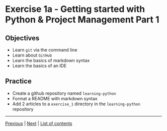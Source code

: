 # Exercise 1a - Getting started with Python & Project Management Part 1

## Objectives

- Learn `git` via the command line
- Learn about `GitHub`
- Learn the basics of markdown syntax
- Learn the basics of an IDE


## Practice

- Create a github repository named `learning-python`
- Format a README with markdown syntax
- Add 2 articles to a `exercise_1` directory in the `learning-python` repository

***

[Previous](../exercise_0/README.md) | [Next](../exercise_1b/README.md) | [List of contents](../README.md#exercises)
